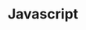 ---
view: category
lang: pt-br
order: 5
title: Javascript
description: Javascript é a linguagens dessa década, porém ainda existe muita coisa para aprendermos. O que sair de novidade, a gente conversa por aqui.
excerpt: Javascript é a linguagens dessa década.
slug: javascript
meta:
  - property: og:image
    content: https://ktquez.com/share/ktquez-play-image-share.png
  - name: twitter:image
    content: https://ktquez.com/share/ktquez-play-image-share.png
---